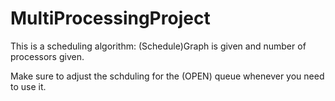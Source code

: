 # MultiProcessingProject
This is a scheduling algorithm: (Schedule)Graph is given and number of processors given.

Make sure to adjust the schduling for the (OPEN) queue whenever you need to use it.
